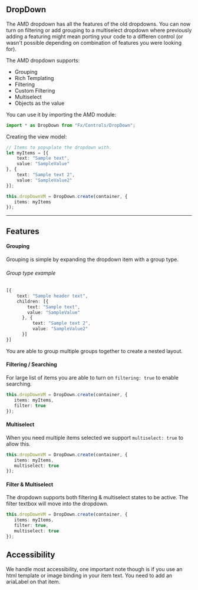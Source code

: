 ## DropDown
The AMD dropdown has all the features of the old dropdowns. You can now turn on filtering or add grouping to a multiselect dropdown where previously adding a featuring might mean porting your code to a differen control (or 
wasn't possible depending on combination of features you were looking for). 

The AMD dropdown supports:
- Grouping
- Rich Templating
- Filtering 
- Custom Filtering
- Multiselect
- Objects as the value

You can use it by importing the AMD module:

```typescript
import * as DropDown from "Fx/Controls/DropDown";
```

Creating the view model: 

```typescript
// Items to popuplate the dropdown with.
let myItems = [{
    text: "Sample text",
    value: "SampleValue"
}, {
    text: "Sample text 2",
    value: "SampleValue2"
}];

this.dropDownVM = DropDown.create(container, {
   items: myItems
});
```

-----------

## Features

#### Grouping
Grouping is simple by expanding the dropdown item with a group type. 
 
 ###### Group type example
```typescript
[{
    text: "Sample header text",
    children: [{
        text: "Sample text",
        value: "SampleValue"
      }, {
          text: "Sample text 2",
          value: "SampleValue2"
      }]
}]
```

You are able to group multiple groups together to create a nested layout.

#### Filtering / Searching
For large list of items you are able to turn on `filtering: true` to enable searching.

```typescript
this.dropDownVM = DropDown.create(container, {
   items: myItems,
   filter: true
});
```

#### Multiselect
When you need multiple items selected we support `multiselect: true` to allow this.

```typescript
this.dropDownVM = DropDown.create(container, {
   items: myItems,
   multiselect: true
});
```

#### Filter & Multiselect
The dropdown supports both filtering & multiselect states to be active. The filter textbox will move into the dropdown.

```typescript
this.dropDownVM = DropDown.create(container, {
   items: myItems,
   filter: true,
   multiselect: true
});
```

## Accessibility 
We handle most accessibility, one important note though is if you use an html template or image binding in your item text. You need to add an ariaLabel on that item.
